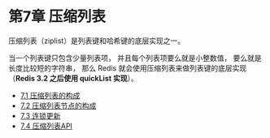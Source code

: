 # 第7章 压缩列表

压缩列表（ziplist）是列表键和哈希键的底层实现之一。

当一个列表键只包含少量列表项， 并且每个列表项要么就是小整数值， 要么就是长度比较短的字符串， 那么 Redis 就会使用压缩列表来做列表键的底层实现（**Redis 3.2 之后使用 quickList 实现**）。

* [7.1 压缩列表的构成](https://github.com/zhu-rundong/redis-notes/blob/main/Chapter7/7.1.md)
* [7.2 压缩列表节点的构成](https://github.com/zhu-rundong/redis-notes/blob/main/Chapter7/7.2.md)
* [7.3 连锁更新](https://github.com/zhu-rundong/redis-notes/blob/main/Chapter7/7.3.md)
* [7.4 压缩列表API](https://github.com/zhu-rundong/redis-notes/blob/main/Chapter7/7.4.md)
